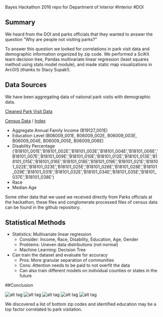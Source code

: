 Bayes Hackathon 2016 repo for Department of Interior
\#Interior \#DOI

## Summary

We heard from the DOI and parks officials that they wanted to answer the question "Why are people not visiting parks?"

To answer this question we looked for correlations in park visit data and demographic information organized by zip code. We performed a SciKit learn decision tree, Pandas multivariate linear regression (least squares method using stats model module), and made static map visualizations in ArcGIS (thanks to Stacy Supak!).

## Data Sources
We have been aggregating data of national park visits with demographic data.

[Cleaned Park Visit Data](https://cnr.ncsu.edu/geospatial/bayes-hack/)

[Census Data](https://www.census.gov/developers/) / [Index](http://api.census.gov/data/2014/acs5/variables.html)
- Aggregate Annual Family Income (B19127_001E)
- Education Level (B06009_001E, B06009_002E, B06009_003E, B06009_004E, B06009_005E, B06009_006E)
- Disability Percentage ('B18101_001E','B18101_002E','B18101_003E','B18101_004E','B18101_006E','B18101_007E','B18101_009E','B18101_010E','B18101_012E','B18101_013E','B18101_015E','B18101_016E','B18101_018E','B18101_019E','B18101_021E','B18101_022E','B18101_023E','B18101_025E','B18101_026E','B18101_028E','B18101_029E','B18101_031E','B18101_032E','B18101_034E','B18101_035E','B18101_037E','B18101_038E')
- Race
- Median Age

Some other data that we used we received directly from Parks officials at the hackathon, these files and conglomerate processed files of census data can be found in the github repository.

## Statistical Methods

- Statistics: Multivariate linear regression
    - Consider: Income, Race, Disability, Education, Age, Gender
    - Problems: Uneven data distributions (not normal)
    - Machine Learning: Decision Tree
- Can train the dataset and evaluate for accuracy 
    - Pros: More granular separation of communities 
    - Cons: Attention needs to be paid to not overfit the data
    - Can also train different models on individual counties or states in the future

##Conclusion

![alt tag](https://raw.githubusercontent.com/mrubash1/greenspace/master/BayesData_AverageIncome2014.png)
![alt tag](https://raw.githubusercontent.com/mrubash1/greenspace/master/BayesData_Dist2NearestFacility_km.png)
![alt tag](https://raw.githubusercontent.com/mrubash1/greenspace/master/BayesData_NoHSDegree2014.png)
![alt tag](https://raw.githubusercontent.com/mrubash1/greenspace/master/BayesData_PerctPopWDissability2014.png)
![alt tag](https://raw.githubusercontent.com/mrubash1/greenspace/master/BayesData_PerctPopWhite2014.png)

We discovered a list of bottom zip codes and identified education may be a top factor correlated to park visitation. 


